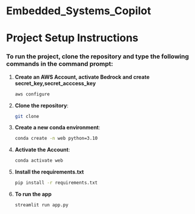 # Embedded_Systems_Copilot

# Project Setup Instructions

### To run the project, clone the repository and type the following commands in the command prompt:

1. **Create an AWS Account, activate Bedrock and create secret_key,secret_acccess_key**
   ```bash
   aws configure 
2. **Clone the repository**:
   ```bash
   git clone 
3. **Create a new conda environment**:
   ```bash
   conda create -n web python=3.10
4. **Activate the Account**:
   ```bash
   conda activate web
5. **Install the requirements.txt**
   ```bash
   pip install -r requirements.txt
6. **To run the app**
   ```bash
   streamlit run app.py
